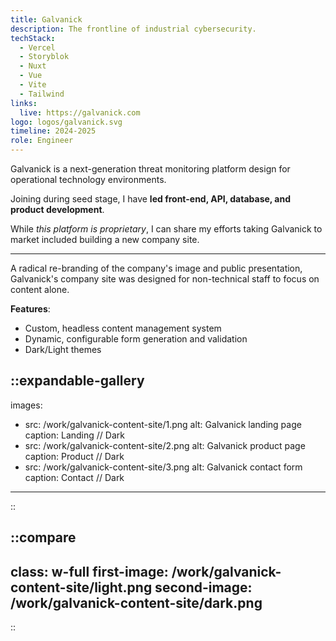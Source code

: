 ```yaml
---
title: Galvanick
description: The frontline of industrial cybersecurity.
techStack:
  - Vercel
  - Storyblok
  - Nuxt
  - Vue
  - Vite
  - Tailwind
links:
  live: https://galvanick.com
logo: logos/galvanick.svg
timeline: 2024-2025
role: Engineer
---
```


Galvanick is a next-generation threat monitoring platform design for operational technology environments.

Joining during seed stage, I have **led front-end, API, database, and product development**. 

While _this platform is proprietary_, I can share my efforts taking Galvanick to market included building a new company 
site. 

------------

A radical re-branding of the company's image and public presentation, 
Galvanick's company site was designed for non-technical staff to focus on content alone.

**Features**:

- Custom, headless content management system
- Dynamic, configurable form generation and validation
- Dark/Light themes

::expandable-gallery
---
images:
  - src: /work/galvanick-content-site/1.png
    alt: Galvanick landing page
    caption: Landing // Dark
  - src: /work/galvanick-content-site/2.png
    alt: Galvanick product page
    caption: Product // Dark
  - src: /work/galvanick-content-site/3.png
    alt: Galvanick contact form
    caption: Contact // Dark
---
::

::compare
---
class: w-full
first-image: /work/galvanick-content-site/light.png
second-image: /work/galvanick-content-site/dark.png
---
::
